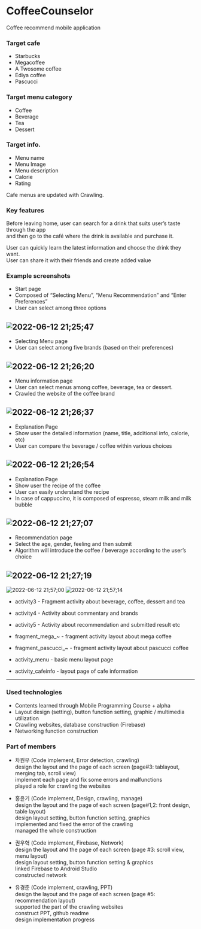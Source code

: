# CoffeeCounselor
Coffee recommend mobile application


### Target cafe
+ Starbucks
+ Megacoffee
+ A Twosome coffee
+ Ediya coffee
+ Pascucci


### Target menu category
+ Coffee
+ Beverage
+ Tea
+ Dessert


### Target info.
+ Menu name
+ Menu Image
+ Menu description
+ Calorie
+ Rating


Cafe menus are updated with Crawling.


### Key features
Before leaving home, user can search for a drink that suits user’s taste through the app  
and then go to the café where the drink is available and purchase it.  


User can quickly learn the latest information and choose the drink they want.  
User can share it with their friends and create added value




### Example screenshots
+ Start page
+ Composed of “Selecting Menu”, 
“Menu Recommendation” and “Enter Preferences”
+ User can select among three options


![2022-06-12 21;25;47](https://user-images.githubusercontent.com/94350277/173233167-cc2555b9-c31b-4e4d-8bd2-efeab342ea9c.PNG)  
-------------------
+ Selecting Menu page
+ User can select among five brands
(based on their preferences)

![2022-06-12 21;26;20](https://user-images.githubusercontent.com/94350277/173233171-0fde254c-3930-4b01-8260-e0ea5340eebd.PNG)
------------------
+ Menu information page
+ User can select menus among coffee, beverage, tea or dessert.
+ Crawled the website of the coffee brand

![2022-06-12 21;26;37](https://user-images.githubusercontent.com/94350277/173233180-b71a92c1-4906-486a-bbd7-c1ad65b48c3c.PNG)
-----------------------
+ Explanation Page
+ Show user the detailed information
(name, title, additional info, calorie, etc)
+ User can compare the beverage / coffee
within various choices

![2022-06-12 21;26;54](https://user-images.githubusercontent.com/94350277/173233185-70a900d3-ee9f-4239-8376-06c468a69efe.PNG)
--------------------------
+ Explanation Page
+ Show user the recipe of the coffee
+ User can easily understand the recipe
+ In case of cappuccino, it is composed of espresso, steam milk and milk bubble

![2022-06-12 21;27;07](https://user-images.githubusercontent.com/94350277/173233188-83ff789c-36e5-43e8-82e4-07aa8c77175c.PNG)
----------------------
+ Recommendation page
+ Select the age, gender, feeling and then submit
+ Algorithm will introduce the coffee / beverage according to the  user’s choice

![2022-06-12 21;27;19](https://user-images.githubusercontent.com/94350277/173233718-f8a884b1-7af7-4b98-8115-5c693a82eb0b.PNG)
-----------------------
![2022-06-12 21;57;00](https://user-images.githubusercontent.com/94350277/173234359-880b8cdf-05a0-4ed4-b7ea-8b966f991db0.PNG)
![2022-06-12 21;57;14](https://user-images.githubusercontent.com/94350277/173234384-2372cd68-53b9-4ae6-a403-ff880ad4ec0c.PNG)

* activity3 - Fragment activity about beverage, coffee, dessert and tea  
* activity4 - Activity about commentary and brands  
* activity5 - Activity about recommendation and submitted result etc  
                                                                      
* fragment_mega_~ - fragment activity layout about mega coffee  
* fragment_pascucci_~ - fragment activity layout about pascucci coffee  
* activity_menu - basic menu layout page  
* activity_cafeinfo - layout page of cafe information
------------------------------

### Used technologies
* Contents learned through Mobile Programming Course + alpha
* Layout  design (setting), button function setting, graphic / multimedia utilization
* Crawling websites, database construction (Firebase)
* Networking function construction


### Part of members
* 차원우 (Code implement, Error detection, crawling)  
design the layout and the page of each screen (page#3: tablayout, merging tab, scroll view)  
implement each page and fix some errors and malfunctions  
played a role for crawling the websites


* 홍윤기 (Code implement, Design, crawling, manage)  
design the layout and the page of each screen (page#1,2: front design, table layout)  
design layout setting, button function setting, graphics  
implemented and fixed the error of the crawling  
managed the whole construction  


* 권우혁 (Code implement, Firebase, Network)  
design the layout and the page of each screen (page #3: scroll view, menu layout)  
design layout setting, button function setting & graphics  
linked Firebase to Android Studio  
constructed network  


* 유경준 (Code implement, crawling, PPT)  
design the layout and the page of each screen (page #5: recommendation layout)   
supported the part of the crawling websites  
construct PPT, github readme  
design implementation progress  

